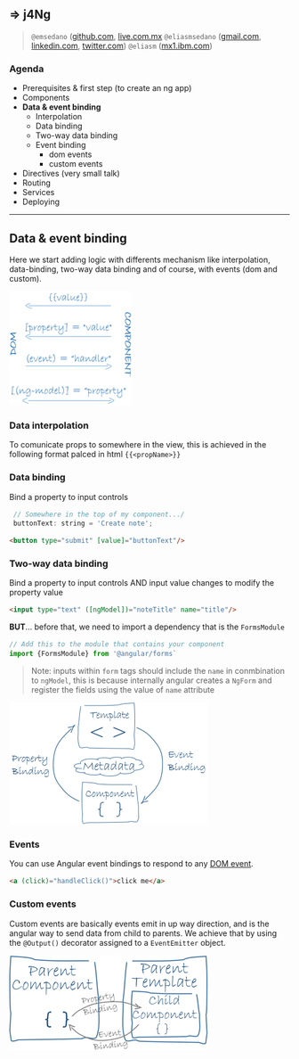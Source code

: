 ## => j4Ng 
> `@emsedano` ([github.com](github.com/emsedano), [live.com.mx](mailto:emsedano@live.com.mx)
> `@eliasmsedano` ([gmail.com](mailto:eliasmsedano@gmail.com), [linkedin.com](https://www.linkedin.com/in/eliasmsedano), [twitter.com](https://twitter.com/eliasmsedano))
> `@eliasm` ([mx1.ibm.com](mailto:eliasm@mx1.ibm.com))
 ### Agenda
  * Prerequisites & first step (to create an ng app)
  * Components
  * **Data & event binding**
    * Interpolation
    * Data binding
    * Two-way data binding
    * Event binding
      * dom events
      * custom events
  * Directives (very small talk)
  * Routing
  * Services
  * Deploying
  -------------------------------
  ## Data & event binding
  Here we start adding logic with differents mechanism like interpolation, data-binding, two-way data binding and of course, with events (dom and custom).

![databinding](https://raw.githubusercontent.com/emsedano/j4ng/03-data-event-binding-complete/assets/databinding.png)

  ### Data interpolation
  To comunicate props to somewhere in the view, this is achieved in the following format palced in html `{{<propName>}}`

  ### Data binding
  Bind a property to input controls

  ```javascript
   // Somewhere in the top of my component.../
   buttonText: string = 'Create note';
  ```
  ```html
  <button type="submit" [value]="buttonText"/>
  ```

  ### Two-way data binding
  Bind a property to input controls AND input value changes to modify the property value

  ```html
  <input type="text" ([ngModel])="noteTitle" name="title"/>
  ```

  **BUT**... before that, we need to import a dependency that is the `FormsModule`
  ```typescript
  // Add this to the module that contains your component
  import {FormsModule} from '@angular/forms`
  ```

  > Note: inputs within `form` tags should include the `name` in conmbination to `ngModel`, this is because internally angular creates a `NgForm` and register the fields using the value of `name` attribute

  ![component-databinding.png](https://raw.githubusercontent.com/emsedano/j4ng/03-data-event-binding-complete/assets/component-databinding.png)

  ### Events
  You can use Angular event bindings to respond to any [DOM event](https://www.w3schools.com/jsref/dom_obj_event.asp).

  ```html 
  <a (click)="handleClick()">click me</a>
  ```


### Custom events
Custom events are basically events emit in up way direction, and is the angular way to send data from child to parents. We achieve that by using the `@Output()` decorator assigned to a `EventEmitter` object.

  ![component-databinding.png](https://raw.githubusercontent.com/emsedano/j4ng/03-data-event-binding-complete/assets/parent-child-binding.png)